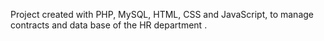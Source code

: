 Project created with PHP, MySQL, HTML, CSS and JavaScript, to manage contracts and data base of the HR department .